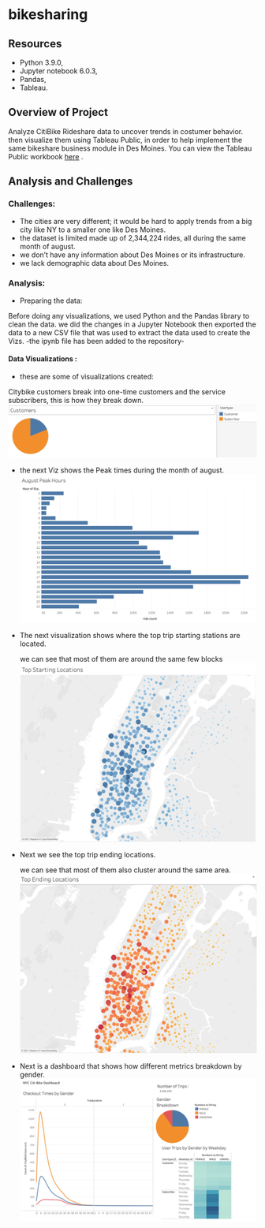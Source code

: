 # bikesharing

## Resources
* Python 3.9.0, 
* Jupyter notebook 6.0.3,
* Pandas,
* Tableau.

## Overview of Project

Analyze CitiBike Rideshare data to uncover trends in costumer behavior. then visualize them using Tableau Public, in order to help implement the same bikeshare business module in Des Moines.
You can view the Tableau Public workbook [here](https://public.tableau.com/profile/mouad.lachhab#!/vizhome/Citybikestory_16219086459090/BikeShareStory?publish=yes) .

## Analysis and Challenges

### Challenges:

- The cities are very different; it would be hard to apply trends from a big city like NY to a smaller one like Des Moines.
- the dataset is limited made up of 2,344,224 rides, all during the same month of august.
- we don’t have any information about Des Moines or its infrastructure.
- we lack demographic data about Des Moines.

### Analysis:

 - Preparing the data: 

Before doing any visualizations, we used Python and the Pandas library to clean the data. we did the changes in a Jupyter Notebook then exported the data to a new CSV file that was used to extract the data used to create the Vizs. -the ipynb file has been added to the repository-

#### Data Visualizations :

- these are some of visualizations created:

Citybike customers break into one-time customers and the service subscribers, this is how they break down.
![picture](images/1.png)

- the next Viz shows the Peak times during the month of august.
![picture](images/2.png)

- The next visualization shows where the top trip starting stations are located.

  we can see that most of them are around the same few blocks 
![picture](images/3.png)

- Next we see the top trip ending locations.

  we can see that most of them also cluster around the same area.
![picture](images/4.png)

- Next is a dashboard that shows how different metrics breakdown by gender.
![picture](images/5.png)
